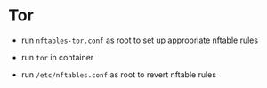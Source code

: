 # Tor
* run `nftables-tor.conf` as root to set up appropriate nftable rules
* run `tor` in container

* run `/etc/nftables.conf` as root to revert nftable rules

